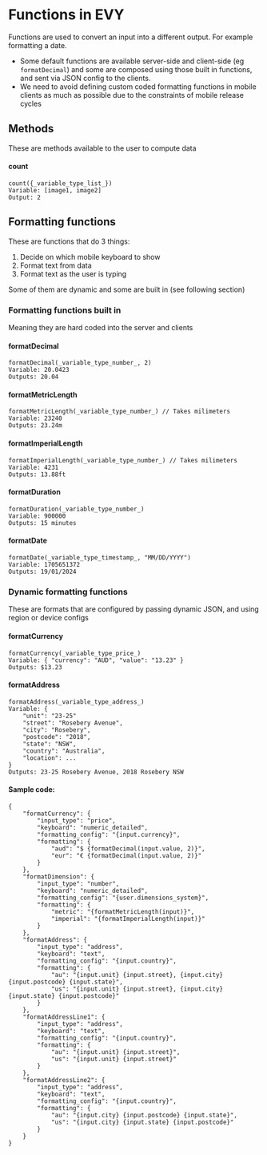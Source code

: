 # Functions in EVY

Functions are used to convert an input into a different output. For example formatting a date.

-   Some default functions are available server-side and client-side (eg `formatDecimal`) and some are composed using those built in functions, and sent via JSON config to the clients.
-   We need to avoid defining custom coded formatting functions in mobile clients as much as possible due to the constraints of mobile release cycles

## Methods

These are methods available to the user to compute data

#### count

```
count({_variable_type_list_})
Variable: [image1, image2]
Output: 2
```

## Formatting functions

These are functions that do 3 things:

1. Decide on which mobile keyboard to show
2. Format text from data
3. Format text as the user is typing

Some of them are dynamic and some are built in (see following section)

### Formatting functions built in

Meaning they are hard coded into the server and clients

#### formatDecimal

```
formatDecimal(_variable_type_number_, 2)
Variable: 20.0423
Outputs: 20.04
```

#### formatMetricLength

```
formatMetricLength(_variable_type_number_) // Takes milimeters
Variable: 23240
Outputs: 23.24m
```

#### formatImperialLength

```
formatImperialLength(_variable_type_number_) // Takes milimeters
Variable: 4231
Outputs: 13.88ft
```

#### formatDuration

```
formatDuration(_variable_type_number_)
Variable: 900000
Outputs: 15 minutes
```

#### formatDate

```
formatDate(_variable_type_timestamp_, "MM/DD/YYYY")
Variable: 1705651372
Outputs: 19/01/2024
```

### Dynamic formatting functions

These are formats that are configured by passing dynamic JSON, and using region or device configs

#### formatCurrency

```
formatCurrency(_variable_type_price_)
Variable: { "currency": "AUD", "value": "13.23" }
Outputs: $13.23
```

#### formatAddress

```
formatAddress(_variable_type_address_)
Variable: {
    "unit": "23-25"
    "street": "Rosebery Avenue",
    "city": "Rosebery",
    "postcode": "2018",
    "state": "NSW",
    "country": "Australia",
    "location": ...
}
Outputs: 23-25 Rosebery Avenue, 2018 Rosebery NSW
```

#### Sample code:

```
{
    "formatCurrency": {
        "input_type": "price",
        "keyboard": "numeric_detailed",
        "formatting_config": "{input.currency}",
        "formatting": {
            "aud": "$ {formatDecimal(input.value, 2)}",
            "eur": "€ {formatDecimal(input.value, 2)}"
        }
    },
    "formatDimension": {
        "input_type": "number",
        "keyboard": "numeric_detailed",
        "formatting_config": "{user.dimensions_system}",
        "formatting": {
            "metric": "{formatMetricLength(input)}",
            "imperial": "{formatImperialLength(input)}"
        }
    },
    "formatAddress": {
        "input_type": "address",
        "keyboard": "text",
        "formatting_config": "{input.country}",
        "formatting": {
            "au": "{input.unit} {input.street}, {input.city} {input.postcode} {input.state}",
            "us": "{input.unit} {input.street}, {input.city} {input.state} {input.postcode}"
        }
    },
    "formatAddressLine1": {
        "input_type": "address",
        "keyboard": "text",
        "formatting_config": "{input.country}",
        "formatting": {
            "au": "{input.unit} {input.street}",
            "us": "{input.unit} {input.street}"
        }
    },
    "formatAddressLine2": {
        "input_type": "address",
        "keyboard": "text",
        "formatting_config": "{input.country}",
        "formatting": {
            "au": "{input.city} {input.postcode} {input.state}",
            "us": "{input.city} {input.state} {input.postcode}"
        }
    }
}
```
